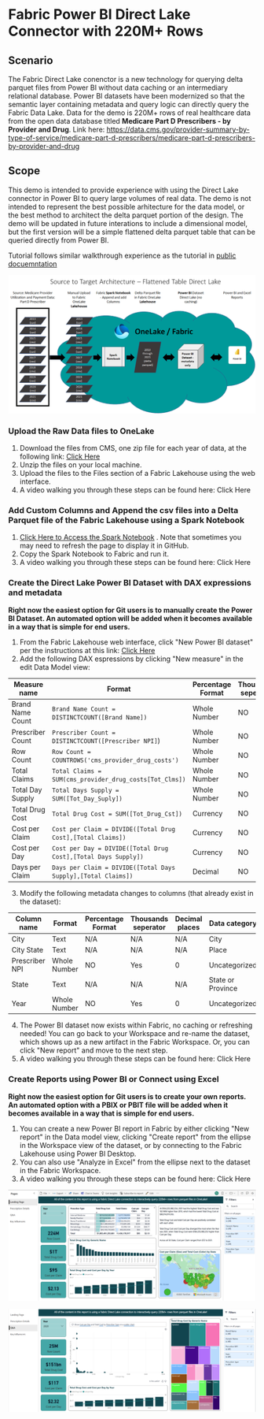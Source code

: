 # Fabric Power BI Direct Lake Connector with 220M+ Rows


## Scenario
The Fabric Direct Lake conenctor is a new technology for querying delta parquet files from Power BI without data caching or an intermediary relational database. Power BI datasets have been modernized so that the semantic layer containing metadata and query logic can directly query the Fabric Data Lake. Data for the demo is 220M+ rows of real healthcare data from the open data database titled **Medicare Part D Prescribers - by Provider and Drug**. Link here: https://data.cms.gov/provider-summary-by-type-of-service/medicare-part-d-prescribers/medicare-part-d-prescribers-by-provider-and-drug 

## Scope
This demo is intended to provide experience with using the Direct Lake connector in Power BI to query large volumes of real data. The demo is not intended to represent the best possible arhitecture for the data model, or the best method to architect the delta parquet portion of the design. The demo will be updated in future interations to include a dimensional model, but the first version will be a simple flattened delta parquet table that can be queried directly from Power BI. 

Tutorial follows similar walkthrough experience as the tutorial in [public docuemntation](https://learn.microsoft.com/en-us/fabric/data-science/tutorial-data-science-introduction)

![analytics-bi-directlake](./Images/DirectLake_Architecture.png) 

### Upload the Raw Data files to OneLake
1. Download the files from CMS, one zip file for each year of data, at the following link: [Click Here](https://data.cms.gov/provider-summary-by-type-of-service/medicare-part-d-prescribers/medicare-part-d-prescribers-by-provider-and-drug)
2. Unzip the files on your local machine.
3. Upload the files to the Files section of a Fabric Lakehouse using the web interface.
4. A video walking you through these steps can be found here: Click Here

### Add Custom Columns and Append the csv files into a Delta Parquet file of the Fabric Lakehouse using a Spark Notebook
1. [Click Here to Access the Spark Notebook](./Load%20CMS%20Medicare%20Part%20D%20Data.ipynb) . Note that sometimes you may need to refresh the page to display it in GitHub.
2. Copy the Spark Notebook to Fabric and run it.
3. A video walking you through these steps can be found here: Click Here

### Create the Direct Lake Power BI Dataset with DAX expressions and metadata
**Right now the easiest option for Git users is to manually create the Power BI Dataset. An automated option will be added when it becomes available in a way that is simple for end users.**
1. From the Fabric Lakehouse web interface, click "New Power BI dataset" per the instructions at this link: [Click Here](https://learn.microsoft.com/en-us/power-bi/enterprise/directlake-overview#to-create-a-basic-direct-lake-dataset-for-your-lakehouse)
2. Add the following DAX espressions by clicking "New measure" in the edit Data Model view:

 | Measure name | Format | Percentage Format | Thousands seperator | Decimal places | Data category | 
 | ------------ | ------ | ----------------- | ------------------- | -------------- | ------------- | 
 | Brand Name Count | `Brand Name Count = DISTINCTCOUNT([Brand Name])` | Whole Number | NO | Yes | 0 | Uncategorized | 
 | Prescriber Count | `Prescriber Count = DISTINCTCOUNT([Prescriber NPI]`) | Whole Number | NO | Yes | 0 | Uncategorized | 
 | Row Count | `Row Count = COUNTROWS('cms_provider_drug_costs')` | Whole Number | NO | Yes | 0 | Uncategorized | 
 | Total Claims | `Total Claims = SUM(cms_provider_drug_costs[Tot_Clms])` | Whole Number | NO | Yes | 0 | Uncategorized | 
 | Total Day Supply | `Total Days Supply = SUM([Tot_Day_Suply])` | Whole Number | NO | Yes | 0 | Uncategorized | 
 | Total Drug Cost | `Total Drug Cost = SUM([Tot_Drug_Cst])` | Currency | NO | Yes | 0 | Uncategorized | 
 | Cost per Claim | `Cost per Claim = DIVIDE([Total Drug Cost],[Total Claims])` | Currency | NO | Yes | 0 | Uncategorized | 
 | Cost per Day | `Cost per Day = DIVIDE([Total Drug Cost],[Total Days Supply])` | Currency | NO | Yes | 2 | Uncategorized | 
 | Days per Claim | `Days per Claim = DIVIDE([Total Days Supply],[Total Claims])` | Decimal | NO | Yes | 1 | Uncategorized | 
  
3. Modify the following metadata changes to columns (that already exist in the dataset):

| Column name | Format | Percentage Format | Thousands seperator | Decimal places | Data category | 
 | ---------- | ------ | ----------------- | ------------------- | -------------- | ------------- | 
 | City | Text | N/A | N/A | N/A | City | 
 | City State | Text | N/A | N/A | N/A | Place | 
 | Prescriber NPI | Whole Number | NO | Yes | 0 | Uncategorized | 
 | State | Text | N/A | N/A | N/A | State or Province | 
 | Year | Whole Number | NO | Yes | 0 | Uncategorized | 

4. The Power BI dataset now exists within Fabric, no caching or refreshing needed! You can go back to your Workspace and re-name the dataset, which shows up as a new artifact in the Fabric Workspace. Or, you can click "New report" and move to the next step.
5. A video walking you through these steps can be found here: Click Here

### Create Reports using Power BI or Connect using Excel
**Right now the easiest option for Git users is to create your own reports. An automated option with a PBIX or PBIT file will be added when it becomes available in a way that is simple for end users.**

1. You can create a new Power BI report in Fabric by either clicking "New report" in the Data model view, clicking "Create report" from the ellipse in the Workspace view of the dataset, or by connecting to the Fabric Lakehouse using Power BI Desktop.
2. You can also use "Analyze in Excel" from the ellipse next to the dataset in the Fabric Workspace.
3. A video walking you through these steps can be found here: Click Here

![analytics-bi-directlake](./Images/DirectLake_PBI_Landing.png) 

![analytics-bi-directlake](./Images/DirectLake_PBI_QA.png) 
